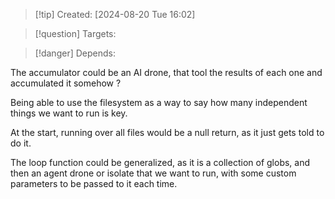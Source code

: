 
>[!tip] Created: [2024-08-20 Tue 16:02]

>[!question] Targets: 

>[!danger] Depends: 

The accumulator could be an AI drone, that tool the results of each one and accumulated it somehow ?

Being able to use the filesystem as a way to say how many independent things we want to run is key.

At the start, running over all files would be a null return, as it just gets told to do it.

The loop function could be generalized, as it is a collection of globs, and then an agent drone or isolate that we want to run, with some custom parameters to be passed to it each time.